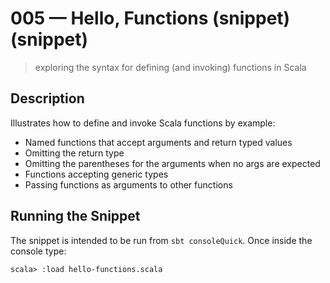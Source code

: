 # 005 &mdash; Hello, Functions (snippet) (snippet)
> exploring the syntax for defining (and invoking) functions in Scala

## Description
Illustrates how to define and invoke Scala functions by example:
+ Named functions that accept arguments and return typed values
+ Omitting the return type
+ Omitting the parentheses for the arguments when no args are expected
+ Functions accepting generic types
+ Passing functions as arguments to other functions


## Running the Snippet
The snippet is intended to be run from `sbt consoleQuick`. Once inside the console type:
```
scala> :load hello-functions.scala
```